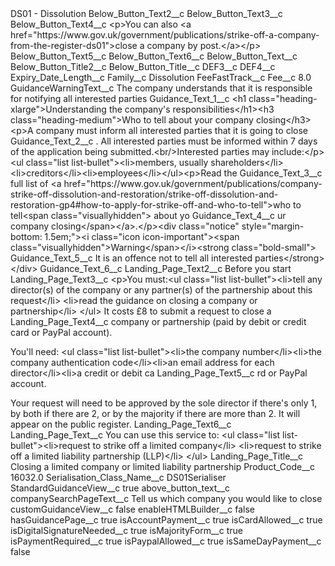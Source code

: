 <?xml version="1.0" encoding="UTF-8"?>
<CustomMetadata xmlns="http://soap.sforce.com/2006/04/metadata" xmlns:xsi="http://www.w3.org/2001/XMLSchema-instance" xmlns:xsd="http://www.w3.org/2001/XMLSchema">
    <label>DS01 - Dissolution</label>
    <values>
        <field>Below_Button_Text2__c</field>
        <value xsi:nil="true"/>
    </values>
    <values>
        <field>Below_Button_Text3__c</field>
        <value xsi:nil="true"/>
    </values>
    <values>
        <field>Below_Button_Text4__c</field>
        <value xsi:type="xsd:string">&lt;p&gt;You can also &lt;a href=&quot;https://www.gov.uk/government/publications/strike-off-a-company-from-the-register-ds01&quot;&gt;close a company by post.&lt;/a&gt;&lt;/p&gt;</value>
    </values>
    <values>
        <field>Below_Button_Text5__c</field>
        <value xsi:nil="true"/>
    </values>
    <values>
        <field>Below_Button_Text6__c</field>
        <value xsi:nil="true"/>
    </values>
    <values>
        <field>Below_Button_Text__c</field>
        <value xsi:nil="true"/>
    </values>
    <values>
        <field>Below_Button_Title2__c</field>
        <value xsi:nil="true"/>
    </values>
    <values>
        <field>Below_Button_Title__c</field>
        <value xsi:nil="true"/>
    </values>
    <values>
        <field>DEF3__c</field>
        <value xsi:nil="true"/>
    </values>
    <values>
        <field>DEF4__c</field>
        <value xsi:nil="true"/>
    </values>
    <values>
        <field>Expiry_Date_Length__c</field>
        <value xsi:nil="true"/>
    </values>
    <values>
        <field>Family__c</field>
        <value xsi:type="xsd:string">Dissolution</value>
    </values>
    <values>
        <field>FeeFastTrack__c</field>
        <value xsi:nil="true"/>
    </values>
    <values>
        <field>Fee__c</field>
        <value xsi:type="xsd:double">8.0</value>
    </values>
    <values>
        <field>GuidanceWarningText__c</field>
        <value xsi:type="xsd:string">The company understands that it is responsible for notifying all interested parties</value>
    </values>
    <values>
        <field>Guidance_Text_1__c</field>
        <value xsi:type="xsd:string">&lt;h1 class=&quot;heading-xlarge&quot;&gt;Understanding the company&apos;s responsibilities&lt;/h1&gt;&lt;h3 class=&quot;heading-medium&quot;&gt;Who to tell about your company closing&lt;/h3&gt;&lt;p&gt;A company must inform all interested parties that it is going to close</value>
    </values>
    <values>
        <field>Guidance_Text_2__c</field>
        <value xsi:type="xsd:string">. All interested parties must be informed within 7 days of the application being submitted.&lt;br/&gt;Interested parties may include:&lt;/p&gt;&lt;ul class=&quot;list list-bullet&quot;&gt;&lt;li&gt;members, usually shareholders&lt;/li&gt;&lt;li&gt;creditors&lt;/li&gt;&lt;li&gt;employees&lt;/li&gt;&lt;/ul&gt;&lt;p&gt;Read the</value>
    </values>
    <values>
        <field>Guidance_Text_3__c</field>
        <value xsi:type="xsd:string">full list of &lt;a href=&quot;https://www.gov.uk/government/publications/company-strike-off-dissolution-and-restoration/strike-off-dissolution-and-restoration-gp4#how-to-apply-for-strike-off-and-who-to-tell&quot;&gt;who to tell&lt;span class=&quot;visuallyhidden&quot;&gt; about yo</value>
    </values>
    <values>
        <field>Guidance_Text_4__c</field>
        <value xsi:type="xsd:string">ur company closing&lt;/span&gt;&lt;/a&gt;.&lt;/p&gt;&lt;div class=&quot;notice&quot; style=&quot;margin-bottom: 1.5em;&quot;&gt;&lt;i class=&quot;icon icon-important&quot;&gt;&lt;span class=&quot;visuallyhidden&quot;&gt;Warning&lt;/span&gt;&lt;/i&gt;&lt;strong class=&quot;bold-small&quot;&gt;</value>
    </values>
    <values>
        <field>Guidance_Text_5__c</field>
        <value xsi:type="xsd:string">It is an offence not to tell all interested parties&lt;/strong&gt;&lt;/div&gt;</value>
    </values>
    <values>
        <field>Guidance_Text_6__c</field>
        <value xsi:nil="true"/>
    </values>
    <values>
        <field>Landing_Page_Text2__c</field>
        <value xsi:type="xsd:string">Before you start</value>
    </values>
    <values>
        <field>Landing_Page_Text3__c</field>
        <value xsi:type="xsd:string">&lt;p&gt;You must:&lt;ul class=&quot;list list-bullet&quot;&gt;&lt;li&gt;tell any director(s) of the company or any partner(s) of the partnership about this request&lt;/li&gt;
&lt;li&gt;read the guidance on closing a company or partnership&lt;/li&gt;
&lt;/ul&gt; It costs £8 to submit a request to close a</value>
    </values>
    <values>
        <field>Landing_Page_Text4__c</field>
        <value xsi:type="xsd:string">company or partnership (paid by debit or credit card or PayPal account). 

You&apos;ll need:
&lt;ul class=&quot;list list-bullet&quot;&gt;&lt;li&gt;the company number&lt;/li&gt;&lt;li&gt;the company authentication code&lt;/li&gt;&lt;li&gt;an email address for each director&lt;/li&gt;&lt;li&gt;a credit or debit ca</value>
    </values>
    <values>
        <field>Landing_Page_Text5__c</field>
        <value xsi:type="xsd:string">rd or PayPal account.

Your request will need to be approved by the sole director if there&apos;s only 1, by both if there are 2, or by the majority if there are more than 2. It will appear on the public register.</value>
    </values>
    <values>
        <field>Landing_Page_Text6__c</field>
        <value xsi:nil="true"/>
    </values>
    <values>
        <field>Landing_Page_Text__c</field>
        <value xsi:type="xsd:string">You can use this service to:
&lt;ul class=&quot;list list-bullet&quot;&gt;&lt;li&gt;request to strike off a limited company&lt;/li&gt;
&lt;li&gt;request to strike off a limited liability partnership (LLP)&lt;/li&gt;
&lt;/ul&gt;</value>
    </values>
    <values>
        <field>Landing_Page_Title__c</field>
        <value xsi:type="xsd:string">Closing a limited company or limited liability partnership</value>
    </values>
    <values>
        <field>Product_Code__c</field>
        <value xsi:type="xsd:double">16032.0</value>
    </values>
    <values>
        <field>Serialisation_Class_Name__c</field>
        <value xsi:type="xsd:string">DS01Serialiser</value>
    </values>
    <values>
        <field>StandardGuidanceView__c</field>
        <value xsi:type="xsd:boolean">true</value>
    </values>
    <values>
        <field>above_button_text__c</field>
        <value xsi:nil="true"/>
    </values>
    <values>
        <field>companySearchPageText__c</field>
        <value xsi:type="xsd:string">Tell us which company you would like to close</value>
    </values>
    <values>
        <field>customGuidanceView__c</field>
        <value xsi:type="xsd:boolean">false</value>
    </values>
    <values>
        <field>enableHTMLBuilder__c</field>
        <value xsi:type="xsd:boolean">false</value>
    </values>
    <values>
        <field>hasGuidancePage__c</field>
        <value xsi:type="xsd:boolean">true</value>
    </values>
    <values>
        <field>isAccountPayment__c</field>
        <value xsi:type="xsd:boolean">true</value>
    </values>
    <values>
        <field>isCardAllowed__c</field>
        <value xsi:type="xsd:boolean">true</value>
    </values>
    <values>
        <field>isDigitalSignatureNeeded__c</field>
        <value xsi:type="xsd:boolean">true</value>
    </values>
    <values>
        <field>isMajorityForm__c</field>
        <value xsi:type="xsd:boolean">true</value>
    </values>
    <values>
        <field>isPaymentRequired__c</field>
        <value xsi:type="xsd:boolean">true</value>
    </values>
    <values>
        <field>isPaypalAllowed__c</field>
        <value xsi:type="xsd:boolean">true</value>
    </values>
    <values>
        <field>isSameDayPayment__c</field>
        <value xsi:type="xsd:boolean">false</value>
    </values>
</CustomMetadata>
